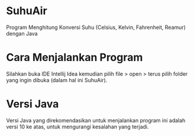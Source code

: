 # SuhuAir
Program Menghitung Konversi Suhu (Celsius, Kelvin, Fahrenheit, Reamur) dengan Java

# Cara Menjalankan Program
Silahkan buka IDE Intellij Idea kemudian pilih file > open > terus pilih folder yang ingin dibuka (dalam hal ini SuhuAir).

# Versi Java
Versi Java yang direkomendasikan untuk menjalankan program ini adalah versi 10 ke atas, untuk mengurangi kesalahan yang terjadi.
